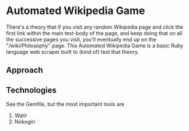 # Automated Wikipedia Game

There's a theory that if you visit any random Wikipedia page and click the first link within the main text-body of the page, and keep doing that on all the successive pages you visit, you'll eventually end up on the "/wiki/Philosophy" page. This Automated Wikipedia Game is a basic Ruby language web scraper built to (kind of) test that theory.

## Approach

## Technologies

See the Gemfile, but the most important tools are

  1. Watir
  2. Nokogiri
